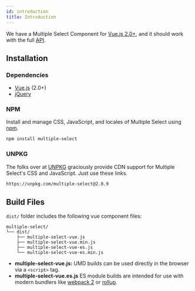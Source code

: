 ```yaml
---
id: introduction
title: Introduction
---
```


We have a Multiple Select Component for [Vue.js 2.0+](https://vuejs.org), and it should work with the full [API](/docs/en/options/).

<div id="gg"></div>

## Installation

### Dependencies

* [Vue.js](https://vuejs.org) (2.0+)
* [jQuery](http://jquery.com)

### NPM

Install and manage CSS, JavaScript, and locales of Multiple Select using [npm](https://www.npmjs.com/package/multiple-select).

```sh
npm install multiple-select
```

### UNPKG

The folks over at [UNPKG](https://unpkg.com/multiple-select@2.1.0/dist/) graciously provide CDN support for Multiple Select's CSS and JavaScript. Just use these links.

```html
https://unpkg.com/multiple-select@2.0.9
```

## Build Files

`dist/` folder includes the following vue component files:

```
multiple-select/
└── dist/
    ├── multiple-select-vue.js
    ├── multiple-select-vue.min.js
    ├── multiple-select-vue-es.js
    └── multiple-select-vue-es.min.js
```

* **multiple-select-vue.js:** UMD builds can be used directly in the browser via a `<script>` tag.
* **multiple-select-vue.es.js** ES module builds are intended for use with modern bundlers like [webpack 2](https://webpack.js.org/) or [rollup](http://rollupjs.org/).
